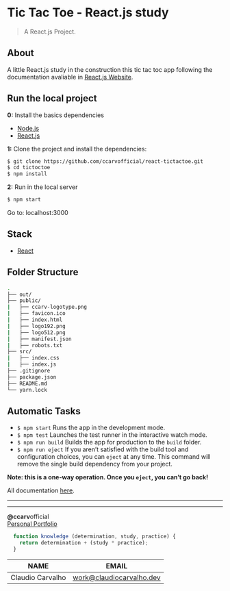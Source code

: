 # Tic Tac Toe - React.js study
> A React.js Project.

## About
A little React.js study in the construction this tic tac toc app following the documentation avaliable in [React.js Website](https://reactjs.org/tutorial/tutorial.html).

## Run the local project

**0:** Install the basics dependencies
- [Node.js](https://nodejs.org)
- [React.js](https://reactjs.org/docs/create-a-new-react-app.html#create-react-app)

**1:** Clone the project and install the dependencies:
```bash
$ git clone https://github.com/ccarvofficial/react-tictactoe.git
$ cd tictoctoe
$ npm install
```

**2:** Run in the local server
```bash
$ npm start
```
Go to: localhost:3000

## Stack
- [React](https://reactjs.org/)



## Folder Structure

```bash
.
├── out/
├── public/
|   ├── ccarv-logotype.png
|   ├── favicon.ico
|   ├── index.html
|   ├── logo192.png
|   ├── logo512.png
|   ├── manifest.json
|   ├── robots.txt
├── src/
|   ├── index.css
|   ├── index.js
├── .gitignore
├── package.json
├── README.md
└── yarn.lock
```

## Automatic Tasks
- ``` $ npm start ```  Runs the app in the development mode.
- ``` $ npm test ```  Launches the test runner in the interactive watch mode.
- ``` $ npm run build ```  Builds the app for production to the `build` folder.
- ``` $ npm run eject ```  If you aren’t satisfied with the build tool and configuration choices, you can `eject` at any time. This command will remove the single build dependency from your project.

**Note: this is a one-way operation. Once you `eject`, you can’t go back!**

All documentation [here](https://reactjs.org/docs/getting-started.html).

---
---

**@ccarv**official<br>
[Personal Portfolio](http://claudiocarvalho.dev)

```javascript
  function knowledge (determination, study, practice) {
    return determination + (study * practice);
  }
```
| NAME             | EMAIL                    |
| ---------------- | ------------------------ |
| Claudio Carvalho | work@claudiocarvalho.dev |



